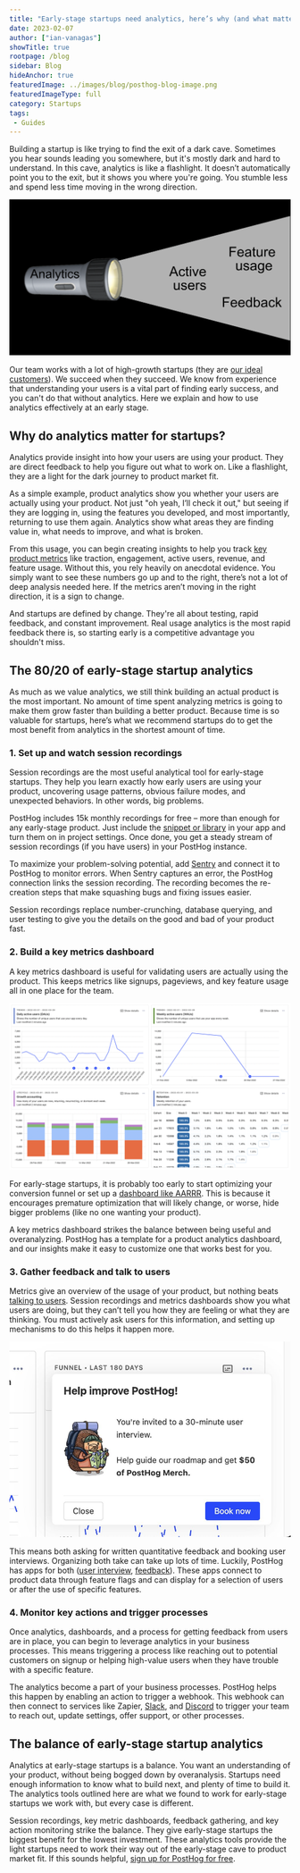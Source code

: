 ```yaml
---
title: "Early-stage startups need analytics, here’s why (and what matters most)"
date: 2023-02-07
author: ["ian-vanagas"]
showTitle: true
rootpage: /blog
sidebar: Blog
hideAnchor: true
featuredImage: ../images/blog/posthog-blog-image.png
featuredImageType: full
category: Startups
tags:
 - Guides
---
```


Building a startup is like trying to find the exit of a dark cave. Sometimes you hear sounds leading you somewhere, but it's mostly dark and hard to understand. In this cave, analytics is like a flashlight. It doesn’t automatically point you to the exit, but it shows you where you're going. You stumble less and spend less time moving in the wrong direction.

![Flashlight](../images/blog/early-stage-analytics/light.png)

Our team works with a lot of high-growth startups (they are [our ideal customers](/handbook/strategy/ideal-customer-persona)). We succeed when they succeed. We know from experience that understanding your users is a vital part of finding early success, and you can't do that without analytics. Here we explain and how to use analytics effectively at an early stage.

## Why do analytics matter for startups?

Analytics provide insight into how your users are using your product. They are direct feedback to help you figure out what to work on. Like a flashlight, they are a light for the dark journey to product market fit.

As a simple example, product analytics show you whether your users are actually using your product. Not just "oh yeah, I’ll check it out," but seeing if they are logging in, using the features you developed, and most importantly, returning to use them again. Analytics show what areas they are finding value in, what needs to improve, and what is broken.

From this usage, you can begin creating insights to help you track [key product metrics](/blog/b2b-saas-product-metrics) like traction, engagement, active users, revenue, and feature usage. Without this, you rely heavily on anecdotal evidence. You simply want to see these numbers go up and to the right, there’s not a lot of deep analysis needed here. If the metrics aren’t moving in the right direction, it is a sign to change.

And startups are defined by change. They're all about testing, rapid feedback, and constant improvement. Real usage analytics is the most rapid feedback there is, so starting early is a competitive advantage you shouldn't miss.

## The 80/20 of early-stage startup analytics

As much as we value analytics, we still think building an actual product is the most important. No amount of time spent analyzing metrics is going to make them grow faster than building a better product. Because time is so valuable for startups, here’s what we recommend startups do to get the most benefit from analytics in the shortest amount of time.

### 1. Set up and watch session recordings

Session recordings are the most useful analytical tool for early-stage startups. They help you learn exactly how early users are using your product, uncovering usage patterns, obvious failure modes, and unexpected behaviors. In other words, big problems.

PostHog includes 15k monthly recordings for free – more than enough for any early-stage product. Just include the [snippet or library](/docs/integrate) in your app and turn them on in project settings. Once done, you get a steady stream of session recordings (if you have users) in your PostHog instance. 

To maximize your problem-solving potential, add [Sentry](/docs/integrate/third-party/sentry) and connect it to PostHog to monitor errors. When Sentry captures an error, the PostHog connection links the session recording. The recording becomes the re-creation steps that make squashing bugs and fixing issues easier.

Session recordings replace number-crunching, database querying, and user testing to give you the details on the good and bad of your product fast.

### 2. Build a key metrics dashboard

A key metrics dashboard is useful for validating users are actually using the product. This keeps metrics like signups, pageviews, and key feature usage all in one place for the team.

![Dashboard](../images/blog/early-stage-analytics/dashboard.png)

For early-stage startups, it is probably too early to start optimizing your conversion funnel or set up a [dashboard like AARRR](/blog/aarrr-pirate-funnel). This is because it encourages premature optimization that will likely change, or worse, hide bigger problems (like no one wanting your product).

A key metrics dashboard strikes the balance between being useful and overanalyzing. PostHog has a template for a product analytics dashboard, and our insights make it easy to customize one that works best for you. 

### 3. Gather feedback and talk to users

Metrics give an overview of the usage of your product, but nothing beats [talking to users](/blog/making-something-people-want). Session recordings and metrics dashboards show you what users are doing, but they can’t tell you how they are feeling or what they are thinking. You must actively ask users for this information, and setting up mechanisms to do this helps it happen more.

![User interview](../images/blog/early-stage-analytics/interview.png)

This means both asking for written quantitative feedback and booking user interviews. Organizing both take can take up lots of time. Luckily, PostHog has apps for both ([user interview](https://github.com/PostHog/user-interview-app), [feedback](/apps/feedback-widget)). These apps connect to product data through feature flags and can display for a selection of users or after the use of specific features.

### 4. Monitor key actions and trigger processes

Once analytics, dashboards, and a process for getting feedback from users are in place, you can begin to leverage analytics in your business processes. This means triggering a process like reaching out to potential customers on signup or helping high-value users when they have trouble with a specific feature.

The analytics become a part of your business processes. PostHog helps this happen by enabling an action to trigger a webhook. This webhook can then connect to services like Zapier, [Slack](/docs/integrate/webhooks/slack), and [Discord](/tutorials/how-to-connect-discord-to-posthog-with-zapier) to trigger your team to reach out, update settings, offer support, or other processes.

## The balance of early-stage startup analytics

Analytics at early-stage startups is a balance. You want an understanding of your product, without being bogged down by overanalysis. Startups need enough information to know what to build next, and plenty of time to build it. The analytics tools outlined here are what we found to work for early-stage startups we work with, but every case is different.

Session recordings, key metric dashboards, feedback gathering, and key action monitoring strike the balance. They give early-stage startups the biggest benefit for the lowest investment. These analytics tools provide the light startups need to work their way out of the early-stage cave to product market fit. If this sounds helpful, [sign up for PostHog for free](https://app.posthog.com/signup).